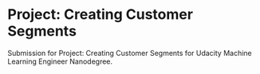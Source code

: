 <h1>Project: Creating Customer Segments</h1>

Submission for Project: Creating Customer Segments for Udacity Machine Learning Engineer Nanodegree.
